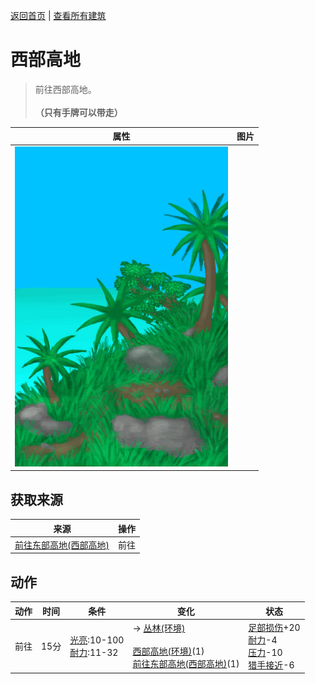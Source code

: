 [返回首页](index.md)   |  [查看所有建筑](building.md)
# 西部高地  
> 前往西部高地。<br><br><b>（只有手牌可以带走）</b>  
  
  属性  |   图片   
 ----  |  ----:   
   |  ![](Sprite/Highlands.png)   
  
## 获取来源  
来源  |  操作  
----  |  ----  
[前往东部高地(西部高地)](Path_HighlandsWToHighlandsE.md)  |  前往  
## 动作  
动作  |  时间  |  条件  |  变化  |  状态  
----  |  ----  |  ----  |  ----  |  ----  
前往  |  15分  |  [光亮](Light.md):10-100<br>[耐力](Stamina.md):11-32  |  → [丛林(环境)](Env_Jungle.md)<br><br>[西部高地(环境)](Env_HighlandsWestern.md)(1)<br>[前往东部高地(西部高地)](Path_HighlandsWToHighlandsE.md)(1)  |  [足部损伤](FootDamage.md)+20<br>[耐力](Stamina.md)-4<br>[压力](Stress.md)-10<br>[猎手接近](HuntersProximity.md)-6  
